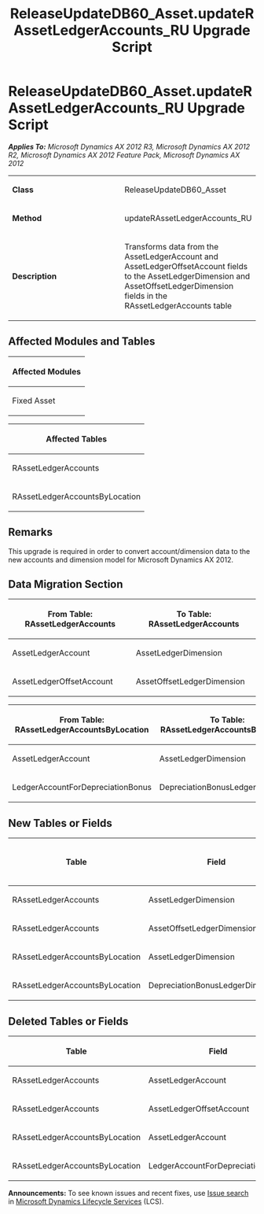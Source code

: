 ﻿---
title: ReleaseUpdateDB60_Asset.updateRAssetLedgerAccounts_RU Upgrade Script
TOCTitle: ReleaseUpdateDB60_Asset.updateRAssetLedgerAccounts_RU Upgrade Script
ms:assetid: 1c079ee5-2104-f746-6625-9c1e76037d87
ms:mtpsurl: https://msdn.microsoft.com/en-us/library/JJ718691(v=AX.60)
ms:contentKeyID: 49706974
ms.date: 05/18/2015
mtps_version: v=AX.60
---

# ReleaseUpdateDB60\_Asset.updateRAssetLedgerAccounts\_RU Upgrade Script 


_**Applies To:** Microsoft Dynamics AX 2012 R3, Microsoft Dynamics AX 2012 R2, Microsoft Dynamics AX 2012 Feature Pack, Microsoft Dynamics AX 2012_

<table>
<colgroup>
<col style="width: 50%" />
<col style="width: 50%" />
</colgroup>
<tbody>
<tr class="odd">
<td><p><strong>Class</strong></p></td>
<td><p>ReleaseUpdateDB60_Asset</p></td>
</tr>
<tr class="even">
<td><p><strong>Method</strong></p></td>
<td><p>updateRAssetLedgerAccounts_RU</p></td>
</tr>
<tr class="odd">
<td><p><strong>Description</strong></p></td>
<td><p>Transforms data from the AssetLedgerAccount and AssetLedgerOffsetAccount fields to the AssetLedgerDimension and AssetOffsetLedgerDimension fields in the RAssetLedgerAccounts table</p></td>
</tr>
</tbody>
</table>


## Affected Modules and Tables

<table>
<colgroup>
<col style="width: 100%" />
</colgroup>
<thead>
<tr class="header">
<th><p>Affected Modules</p></th>
</tr>
</thead>
<tbody>
<tr class="odd">
<td><p>Fixed Asset</p></td>
</tr>
</tbody>
</table>


<table>
<colgroup>
<col style="width: 100%" />
</colgroup>
<thead>
<tr class="header">
<th><p>Affected Tables</p></th>
</tr>
</thead>
<tbody>
<tr class="odd">
<td><p>RAssetLedgerAccounts</p></td>
</tr>
<tr class="even">
<td><p>RAssetLedgerAccountsByLocation</p></td>
</tr>
</tbody>
</table>


## Remarks

This upgrade is required in order to convert account/dimension data to the new accounts and dimension model for Microsoft Dynamics AX 2012.

## Data Migration Section

<table>
<colgroup>
<col style="width: 50%" />
<col style="width: 50%" />
</colgroup>
<thead>
<tr class="header">
<th><p>From Table: RAssetLedgerAccounts</p></th>
<th><p>To Table: RAssetLedgerAccounts</p></th>
</tr>
</thead>
<tbody>
<tr class="odd">
<td><p>AssetLedgerAccount</p></td>
<td><p>AssetLedgerDimension</p></td>
</tr>
<tr class="even">
<td><p>AssetLedgerOffsetAccount</p></td>
<td><p>AssetOffsetLedgerDimension</p></td>
</tr>
</tbody>
</table>


<table>
<colgroup>
<col style="width: 50%" />
<col style="width: 50%" />
</colgroup>
<thead>
<tr class="header">
<th><p>From Table: RAssetLedgerAccountsByLocation</p></th>
<th><p>To Table: RAssetLedgerAccountsByLocation</p></th>
</tr>
</thead>
<tbody>
<tr class="odd">
<td><p>AssetLedgerAccount</p></td>
<td><p>AssetLedgerDimension</p></td>
</tr>
<tr class="even">
<td><p>LedgerAccountForDepreciationBonus</p></td>
<td><p>DepreciationBonusLedgerDimension</p></td>
</tr>
</tbody>
</table>


## New Tables or Fields

<table>
<colgroup>
<col style="width: 33%" />
<col style="width: 33%" />
<col style="width: 33%" />
</colgroup>
<thead>
<tr class="header">
<th><p>Table</p></th>
<th><p>Field</p></th>
<th><p>Extended Data Type</p>
<p>-or- Base Enum</p></th>
</tr>
</thead>
<tbody>
<tr class="odd">
<td><p>RAssetLedgerAccounts</p></td>
<td><p>AssetLedgerDimension</p></td>
<td><p>LedgerDimensionDefaultAccount</p></td>
</tr>
<tr class="even">
<td><p>RAssetLedgerAccounts</p></td>
<td><p>AssetOffsetLedgerDimension</p></td>
<td><p>LedgerDimensionDefaultAccount</p></td>
</tr>
<tr class="odd">
<td><p>RAssetLedgerAccountsByLocation</p></td>
<td><p>AssetLedgerDimension</p></td>
<td><p>LedgerDimensionDefaultAccount</p></td>
</tr>
<tr class="even">
<td><p>RAssetLedgerAccountsByLocation</p></td>
<td><p>DepreciationBonusLedgerDimension</p></td>
<td><p>LedgerDimensionDefaultAccount</p></td>
</tr>
</tbody>
</table>


## Deleted Tables or Fields

<table>
<colgroup>
<col style="width: 50%" />
<col style="width: 50%" />
</colgroup>
<thead>
<tr class="header">
<th><p>Table</p></th>
<th><p>Field</p></th>
</tr>
</thead>
<tbody>
<tr class="odd">
<td><p>RAssetLedgerAccounts</p></td>
<td><p>AssetLedgerAccount</p></td>
</tr>
<tr class="even">
<td><p>RAssetLedgerAccounts</p></td>
<td><p>AssetLedgerOffsetAccount</p></td>
</tr>
<tr class="odd">
<td><p>RAssetLedgerAccountsByLocation</p></td>
<td><p>AssetLedgerAccount</p></td>
</tr>
<tr class="even">
<td><p>RAssetLedgerAccountsByLocation</p></td>
<td><p>LedgerAccountForDepreciationBonus</p></td>
</tr>
</tbody>
</table>

  
**Announcements:** To see known issues and recent fixes, use [Issue search](http://go.microsoft.com/fwlink/?linkid=389258) in [Microsoft Dynamics Lifecycle Services](http://go.microsoft.com/fwlink/?linkid=306505) (LCS).

